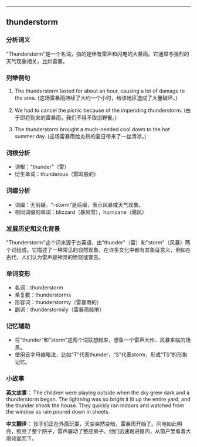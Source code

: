 
---------------
## thunderstorm
### 分析词义
"Thunderstorm"是一个名词，指的是伴有雷声和闪电的大暴雨。它通常与强烈的天气现象相关，比如雷暴。

### 列举例句
1. The thunderstorm lasted for about an hour, causing a lot of damage to the area.
   (这场雷暴雨持续了大约一个小时，给该地区造成了大量破坏。)

2. We had to cancel the picnic because of the impending thunderstorm.
   (由于即将到来的雷暴雨，我们不得不取消野餐。)

3. The thunderstorm brought a much-needed cool down to the hot summer day.
   (这场雷暴雨给炎热的夏日带来了一丝清凉。)

### 词根分析
- 词根："thunder"（雷）
- 衍生单词：thunderous（雷鸣般的）

### 词缀分析
- 词缀：无前缀，"-storm"是后缀，表示风暴或天气现象。
- 相同词缀的单词：blizzard（暴风雪），hurricane（飓风）

### 发展历史和文化背景
"Thunderstorm"这个词来源于古英语，由"thunder"（雷）和"storm"（风暴）两个词组成。它描述了一种常见的自然现象，在许多文化中都有其象征意义，例如在古代，人们认为雷声是神灵的愤怒或警告。

### 单词变形
- 名词：thunderstorm
- 单复数：thunderstorms
- 形容词：thunderstormy（雷暴雨的）
- 副词：thunderstormily（雷暴雨般地）

### 记忆辅助
- 将"thunder"和"storm"这两个词联想起来，想象一个雷声大作、风暴来临的场景。
- 使用首字母缩略法，比如“T”代表thunder，“S”代表storm，形成“TS”的形象记忆。

### 小故事
**英文故事：**
The children were playing outside when the sky grew dark and a thunderstorm began. The lightning was so bright it lit up the entire yard, and the thunder shook the house. They quickly ran indoors and watched from the window as rain poured down in sheets.

**中文翻译：**
孩子们正在外面玩耍，天空突然变暗，雷暴雨开始了。闪电如此明亮，照亮了整个院子，雷声震动了整座房子。他们迅速跑进屋内，从窗户里看着大雨倾盆而下。

